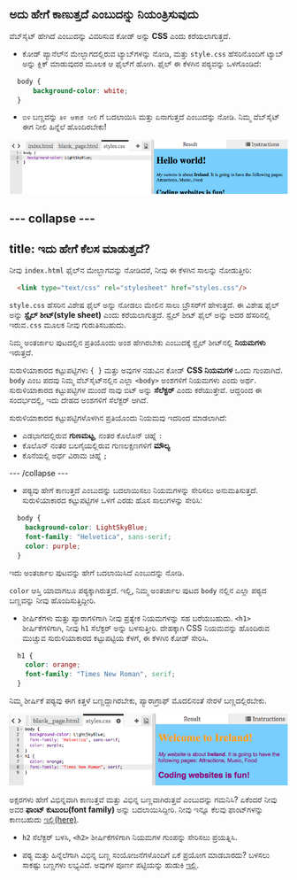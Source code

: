 ## ಅದು ಹೇಗೆ ಕಾಣುತ್ತದೆ ಎಂಬುದನ್ನು ನಿಯಂತ್ರಿಸುವುದು

ವೆಬ್‌ಸೈಟ್ ಹೇಗಿದೆ ಎಂಬುದನ್ನು ವಿವರಿಸುವ ಕೋಡ್ ಅನ್ನು **CSS** ಎಂದು ಕರೆಯಲಾಗುತ್ತದೆ.

- ಕೋಡ್ ಪ್ಯಾನೆಲ್‌ನ ಮೇಲ್ಭಾಗದಲ್ಲಿರುವ ಟ್ಯಾಬ್‌ಗಳನ್ನು ನೋಡಿ, ಮತ್ತು `style.css` ಹೆಸರಿನೊಂದಿಗೆ ಟ್ಯಾಬ್ ಅನ್ನು ಕ್ಲಿಕ್ ಮಾಡುವುದರ ಮೂಲಕ ಆ ಫೈಲ್‌ಗೆ ಹೋಗಿ. ಫೈಲ್ ಈ ಕೆಳಗಿನ ಪಠ್ಯವನ್ನು ಒಳಗೊಂಡಿದೆ:

```css
  body {
      background-color: white;
  }
```

- `ಬಿಳಿ` ಬಣ್ಣವನ್ನು `ತಿಳಿ ಆಕಾಶ ನೀಲಿ` ಗೆ ಬದಲಾಯಿಸಿ ಮತ್ತು ಏನಾಗುತ್ತದೆ ಎಂಬುದನ್ನು ನೋಡಿ. ನಿಮ್ಮ ವೆಬ್‌ಸೈಟ್ ಈಗ ನೀಲಿ ಹಿನ್ನೆಲೆ ಹೊಂದಿರಬೇಕು! 

![ನೀಲಿ ಹಿನ್ನೆಲೆಯೊಂದಿಗೆ ಉದಾಹರಣೆ](images/egFirstCSSbluebg.png)

--- collapse ---
---
title: ಇದು ಹೇಗೆ ಕೆಲಸ ಮಾಡುತ್ತದೆ?
---

ನೀವು `index.html` ಫೈಲ್‌ನ ಮೇಲ್ಭಾಗವನ್ನು ನೋಡಿದರೆ, ನೀವು ಈ ಕೆಳಗಿನ ಸಾಲನ್ನು ನೋಡುತ್ತೀರಿ:

```html
  <link type="text/css" rel="stylesheet" href="styles.css"/>
```

`style.css` ಹೆಸರಿನ ವಿಶೇಷ ಫೈಲ್ ಅನ್ನು ನೋಡಲು ಮೇಲಿನ ಸಾಲು ಬ್ರೌಸರ್‌ಗೆ ಹೇಳುತ್ತದೆ. ಈ ವಿಶೇಷ ಫೈಲ್ ಅನ್ನು **ಸ್ಟೈಲ್ ಶೀಟ್(style sheet)** ಎಂದು ಕರೆಯಲಾಗುತ್ತದೆ. ಸ್ಟೈಲ್ ಶೀಟ್ ಫೈಲ್ ಅನ್ನು ಅದರ ಹೆಸರಿನಲ್ಲಿ ಇರುವ`.css` ಮೂಲಕ ನೀವು ಗುರುತಿಸಬಹುದು.

ನಿಮ್ಮ ಅಂತರ್ಜಾಲ ಪುಟದಲ್ಲಿನ ಪ್ರತಿಯೊಂದು ಅಂಶ ಹೇಗಿರಬೇಕು ಎಂಬುದಕ್ಕೆ ಸ್ಟೈಲ್ ಶೀಟ್‌ನಲ್ಲಿ **ನಿಯಮಗಳು** ಇರುತ್ತದೆ.

ಸುರುಳಿಯಾಕಾರದ ಕಟ್ಟುಪಟ್ಟಿಗಳು `{ }` ಮತ್ತು ಅವುಗಳ ನಡುವಿನ ಕೋಡ್ **CSS ನಿಯಮಗಳ** ಒಂದು ಗುಂಪಾಗಿದೆ. `body` ಎಂಬ ಪದವು ನಿಮ್ಮ ವೆಬ್‌ಸೈಟ್‌ನಲ್ಲಿನ ಎಲ್ಲಾ `<body>` ಅಂಶಗಳಿಗೆ ನಿಯಮಗಳು ಎಂದು ಅರ್ಥ. ಸುರುಳಿಯಾಕಾರದ ಕಟ್ಟುಪಟ್ಟಿಗಳ ಮುಂದೆ ನಾವು ಬಿಟ್ ಅನ್ನು **ಸೆಲೆಕ್ಟರ್** ಎಂದು ಕರೆಯುತ್ತೇವೆ. ಆದ್ದರಿಂದ ಈ ಸಂದರ್ಭದಲ್ಲಿ, ಇದು ದೇಹದ ಅಂಶಗಳಿಗೆ ಸೆಲೆಕ್ಟರ್ ಆಗಿದೆ.

ಸುರುಳಿಯಾಕಾರದ ಕಟ್ಟುಪಟ್ಟಿಗಳೊಳಗಿನ ಪ್ರತಿಯೊಂದು ನಿಯಮವು ಇದರಿಂದ ಮಾಡಲಾಗಿದೆ:

- ಎಡಭಾಗದಲ್ಲಿರುವ **ಗುಣಮಟ್ಟ**, ನಂತರ ಕೊಲೊನ್ ಚಿಹ್ನೆ `:`
- ಕೊಲೊನ್ ನಂತರ ಬಲಗೈಯಲ್ಲಿರುವ ಗುಣಲಕ್ಷಣಗಳಿಗೆ **ಮೌಲ್ಯ**
- ಕೊನೆಯಲ್ಲಿ ಅರ್ಧ ವಿರಾಮ ಚಿಹ್ನೆ `;`

--- /collapse ---

- ಪಠ್ಯವು ಹೇಗೆ ಕಾಣುತ್ತದೆ ಎಂಬುದನ್ನು ಬದಲಾಯಿಸಲು ನಿಯಮಗಳನ್ನು ಸೇರಿಸಲು ಅನುಮತಿಸುತ್ತದೆ. ಸುರುಳಿಯಾಕಾರದ ಕಟ್ಟುಪಟ್ಟಿಗಳ ಒಳಗೆ ಎರಡು ಹೊಸ ಸಾಲುಗಳನ್ನು ಸೇರಿಸಿ:

```css
  body {
    background-color: LightSkyBlue;
    font-family: "Helvetica", sans-serif;
    color: purple;
  }
```

ಇದು ಅಂತರ್ಜಾಲ ಪುಟವನ್ನು ಹೇಗೆ ಬದಲಾಯಿಸಿದೆ ಎಂಬುದನ್ನು ನೋಡಿ.

`color` ಆಸ್ತಿ ಯಾವಾಗಲೂ ಪಠ್ಯಕ್ಕಾಗಿರುತ್ತದೆ. ಇಲ್ಲಿ, ನಿಮ್ಮ ಅಂತರ್ಜಾಲ ಪುಟದ `body` ನಲ್ಲಿನ ಎಲ್ಲಾ ಪಠ್ಯದ ಬಣ್ಣವನ್ನು ನೀವು ಹೊಂದಿಸುತ್ತಿದ್ದೀರಿ.

- ಶೀರ್ಷಿಕೆಗಳು ಮತ್ತು ಪ್ಯಾರಾಗಳಿಗಾಗಿ ನೀವು ಪ್ರತ್ಯೇಕ ನಿಯಮಗಳನ್ನು ಸಹ ಬರೆಯಬಹುದು. `<h1>` ಶೀರ್ಷಿಕೆಗಳಿಗಾಗಿ, ನೀವು `h1` ಸೆಲೆಕ್ಟರ್ ಅನ್ನು ಬಳಸುತ್ತೀರಿ. ದೇಹಕ್ಕಾಗಿ CSS ನಿಯಮವನ್ನು ಹೊಂದಿರುವ ಮುಚ್ಚುವ ಸುರುಳಿಯಾಕಾರದ ಕಟ್ಟುಪಟ್ಟಿಯ ಕೆಳಗೆ, ಈ ಕೆಳಗಿನ ಕೋಡ್ ಸೇರಿಸಿ.

```css
  h1 {
    color: orange;
    font-family: "Times New Roman", serif;
  }
```

ನಿಮ್ಮ ಶೀರ್ಷಿಕೆ ಪಠ್ಯವು ಈಗ ಕಿತ್ತಳೆ ಬಣ್ಣದ್ದಾಗಿರಬೇಕು, ಪ್ಯಾರಾಗ್ರಾಫ್ ಮೊದಲಿನಂತೆ ನೇರಳೆ ಬಣ್ಣದಲ್ಲಿರಬೇಕು.

![ಹೊಸ CSS ಕೋಡ್ ಫಲಿತಾಂಶ](images/egCssColorsFonts.png)

ಅಕ್ಷರಗಳು ಹೇಗೆ ವಿಭಿನ್ನವಾಗಿ ಕಾಣುತ್ತವೆ ಮತ್ತು ವಿಭಿನ್ನ ಬಣ್ಣವಾಗಿರುತ್ತವೆ ಎಂಬುದನ್ನು ಗಮನಿಸಿ? ಏಕೆಂದರೆ ನೀವು ಅವರ **ಫಾಂಟ್ ಕುಟುಂಬ(font family)** ಅನ್ನು ಬದಲಾಯಿಸಿದ್ದೀರಿ. ನೀವು ಇನ್ನೂ ಕೆಲವು ಫಾಂಟ್‌ಗಳನ್ನು ಕಾಣಬಹುದು [ಇಲ್ಲಿ(here)](http://dojo.soy/web-font-families).

- `h2` ಸೆಲೆಕ್ಟರ್ ಬಳಸಿ, `<h2>` ಶೀರ್ಷಿಕೆಗಳಿಗಾಗಿ ನಿಯಮಗಳ ಗುಂಪನ್ನು ಸೇರಿಸಲು ಪ್ರಯತ್ನಿಸಿ.

- ಪಠ್ಯ ಮತ್ತು ಹಿನ್ನೆಲೆಗಾಗಿ ವಿಭಿನ್ನ ಬಣ್ಣ ಸಂಯೋಜನೆಗಳೊಂದಿಗೆ ಏಕೆ ಪ್ರಯೋಗ ಮಾಡಬಾರದು? ಬಳಸಲು ಸಾಕಷ್ಟು ಬಣ್ಣಗಳು ಲಭ್ಯವಿದೆ. ಅವುಗಳ ಪೂರ್ಣ ಪಟ್ಟಿಯನ್ನು ಹುಡುಕಿ [ಇಲ್ಲಿ](http://dojo.soy/web-color-names).
